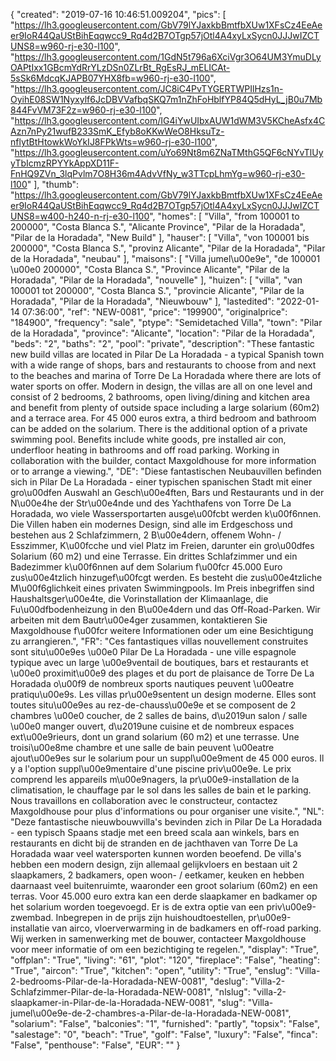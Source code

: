 {
"created": "2019-07-16 10:46:51.009204",
"pics": [
"https://lh3.googleusercontent.com/GbV79lYJaxkbBmtfbXUw1XFsCz4EeAeer9IoR44QaUStBihEqqwcc9_Rq4d2B7OTgp57jOtl4A4xyLxSycn0JJJwIZCTUNS8=w960-rj-e30-l100",
"https://lh3.googleusercontent.com/1GdN5t796a6XciVgr3O64UM3YmuDLyOAPtIxx1GBcmYdRrYLzDSn0ZLrBt_RgEsRJ_mELICAt-5sSk6MdcqKJAPB07YHX8fb=w960-rj-e30-l100",
"https://lh3.googleusercontent.com/JC8iC4PvTYGERTWPIlHzs1n-OyihE08SW1Nyxylf6JcDBVVafbqSKQ7m1nZhFoHblfYP84Q5dHyL_jB0u7Mb844FvVM73F2z=w960-rj-e30-l100",
"https://lh3.googleusercontent.com/IG4iYwUIbxAUW1dWM3V5KCheAsfx4CAzn7nPy21wufB233SmK_Efyb8oKKwWeO8HksuTz-nflytBtHtowkWoYkIJ8FPkWts=w960-rj-e30-l100",
"https://lh3.googleusercontent.com/uYo69Nt8m6ZNaTMthG5QF6cNYvTlUyyTbIcmzRPYYkAppXD11F-FnHQ9ZVn_3lqPvlm7O8H36m4AdvVfNy_w3TTcpLhmYg=w960-rj-e30-l100"
],
"thumb": "https://lh3.googleusercontent.com/GbV79lYJaxkbBmtfbXUw1XFsCz4EeAeer9IoR44QaUStBihEqqwcc9_Rq4d2B7OTgp57jOtl4A4xyLxSycn0JJJwIZCTUNS8=w400-h240-n-rj-e30-l100",
"homes": [
"Villa",
"from 100001 to 200000",
"Costa Blanca S.",
"Alicante Province",
"Pilar de la Horadada",
"Pilar de la Horadada",
"New Build"
],
"hauser": [
"Villa",
"von 100001 bis 200000",
"Costa Blanca S.",
"provinz Alicante",
"Pilar de la Horadada",
"Pilar de la Horadada",
"neubau"
],
"maisons": [
"Villa jumel\u00e9e",
"de 100001 \u00e0 200000",
"Costa Blanca S.",
"Province Alicante",
"Pilar de la Horadada",
"Pilar de la Horadada",
"nouvelle"
],
"huizen": [
"villa",
"van 100001 tot 200000",
"Costa Blanca S.",
"provincie Alicante",
"Pilar de la Horadada",
"Pilar de la Horadada",
"Nieuwbouw"
],
"lastedited": "2022-01-14 07:36:00",
"ref": "NEW-0081",
"price": "199900",
"originalprice": "184900",
"frequency": "sale",
"ptype": "Semidetached Villa",
"town": "Pilar de la Horadada",
"province": "Alicante",
"location": "Pilar de la Horadada",
"beds": "2",
"baths": "2",
"pool": "private",
"description": "These fantastic new build villas are located in Pilar De La Horadada - a typical  Spanish town with a wide range of shops, bars and restaurants to choose from and  next to the beaches and marina of Torre De La Horadada where there are lots of  water sports on offer. Modern in design, the villas are all on one level and consist of 2 bedrooms, 2 bathrooms, open living/dining and kitchen area and benefit from plenty of outside space including a large solarium (60m2) and a terrace area. For 45 000 euros extra, a third bedroom and bathroom can be added on the solarium. There is the additional option of a private swimming pool. Benefits include white goods,  pre installed air con, underfloor heating in bathrooms and off road parking.  Working in collaboration with the builder, contact Maxgoldhouse for more  information or to arrange a viewing.",
"DE": "Diese fantastischen Neubauvillen befinden sich in Pilar De La Horadada - einer typischen spanischen Stadt mit einer gro\u00dfen Auswahl an Gesch\u00e4ften, Bars und Restaurants und in der N\u00e4he der Str\u00e4nde und des Yachthafens von Torre De La Horadada, wo viele Wassersportarten ausge\u00fcbt werden k\u00f6nnen. Die Villen haben ein modernes Design, sind alle im Erdgeschoss und bestehen aus 2 Schlafzimmern, 2 B\u00e4dern, offenem Wohn- / Esszimmer, K\u00fcche und viel Platz im Freien, darunter ein gro\u00dfes Solarium (60 m2) und eine Terrasse. Ein drittes Schlafzimmer und ein Badezimmer k\u00f6nnen auf dem Solarium f\u00fcr 45.000 Euro zus\u00e4tzlich hinzugef\u00fcgt werden. Es besteht die zus\u00e4tzliche M\u00f6glichkeit eines privaten Swimmingpools. Im Preis inbegriffen sind Haushaltsger\u00e4te, die Vorinstallation der Klimaanlage, die Fu\u00dfbodenheizung in den B\u00e4dern und das Off-Road-Parken. Wir arbeiten mit dem Bautr\u00e4ger zusammen, kontaktieren Sie Maxgoldhouse f\u00fcr weitere Informationen oder um eine Besichtigung zu arrangieren.",
"FR": "Ces fantastiques villas nouvellement construites sont situ\u00e9es \u00e0 Pilar De La Horadada - une ville espagnole typique avec un large \u00e9ventail de boutiques, bars et restaurants et \u00e0 proximit\u00e9 des plages et du port de plaisance de Torre De La Horadada o\u00f9 de nombreux sports nautiques peuvent \u00eatre pratiqu\u00e9s. Les villas pr\u00e9sentent un design moderne. Elles sont toutes situ\u00e9es au rez-de-chauss\u00e9e et se composent de 2 chambres \u00e0 coucher, de 2 salles de bains, d\u2019un salon / salle \u00e0 manger ouvert, d\u2019une cuisine et de nombreux espaces ext\u00e9rieurs, dont un grand solarium (60 m2) et une terrasse. Une troisi\u00e8me chambre et une salle de bain peuvent \u00eatre ajout\u00e9es sur le solarium pour un suppl\u00e9ment de 45 000 euros. Il y a l'option suppl\u00e9mentaire d'une piscine priv\u00e9e. Le prix comprend les appareils m\u00e9nagers, la pr\u00e9-installation de la climatisation, le chauffage par le sol dans les salles de bain et le parking. Nous travaillons en collaboration avec le constructeur, contactez Maxgoldhouse pour plus d'informations ou pour organiser une visite.",
"NL": "Deze fantastische nieuwbouwvilla's bevinden zich in Pilar De La Horadada - een typisch Spaans stadje met een breed scala aan winkels, bars en restaurants en dicht bij de stranden en de jachthaven van Torre De La Horadada waar veel watersporten kunnen worden beoefend. De villa's hebben een modern design, zijn allemaal gelijkvloers en bestaan uit 2 slaapkamers, 2 badkamers, open woon- / eetkamer, keuken en hebben daarnaast veel buitenruimte, waaronder een groot solarium (60m2) en een terras. Voor 45.000 euro extra kan een derde slaapkamer en badkamer op het solarium worden toegevoegd. Er is de extra optie van een priv\u00e9-zwembad. Inbegrepen in de prijs zijn huishoudtoestellen, pr\u00e9-installatie van airco, vloerverwarming in de badkamers en off-road parking. Wij werken in samenwerking met de bouwer, contacteer Maxgoldhouse voor meer informatie of om een bezichtiging te regelen.",
"display": "True",
"offplan": "True",
"living": "61",
"plot": "120",
"fireplace": "False",
"heating": "True",
"aircon": "True",
"kitchen": "open",
"utility": "True",
"enslug": "Villa-2-bedrooms-Pilar-de-la-Horadada-NEW-0081",
"deslug": "Villa-2-Schlafzimmer-Pilar-de-la-Horadada-NEW-0081",
"nlslug": "villa-2-slaapkamer-in-Pilar-de-la-Horadada-NEW-0081",
"slug": "Villa-jumel\u00e9e-de-2-chambres-a-Pilar-de-la-Horadada-NEW-0081",
"solarium": "False",
"balconies": "1",
"furnished": "partly",
"topsix": "False",
"salestage": "0",
"beach": "True",
"golf": "False",
"luxury": "False",
"finca": "False",
"penthouse": "False",
"EUR": ""
}